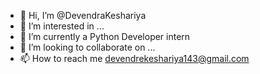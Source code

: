 - 👋 Hi, I’m @DevendraKeshariya
- 👀 I’m interested in ...
- 🌱 I’m currently a Python Developer intern
- 💞️ I’m looking to collaborate on ...
- 📫 How to reach me devendrekeshariya143@gmail.com

<!---
DevendraKeshariya/DevendraKeshariya is a ✨ special ✨ repository because its `README.md` (this file) appears on your GitHub profile.
You can click the Preview link to take a look at your changes.
--->

